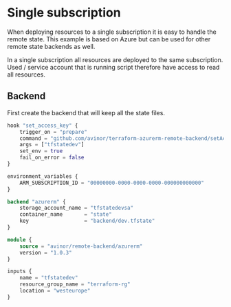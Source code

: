 # Single subscription

When deploying resources to a single subscription it is easy to handle the remote state. This example is based on Azure but can be used for other remote state backends as well.

In a single subscription all resources are deployed to the same subscription. Used / service account that is running script therefore have access to read all resources.

## Backend

First create the backend that will keep all the state files.

```terraform
hook "set_access_key" {
    trigger_on = "prepare"
    command = "github.com/avinor/terraform-azurerm-remote-backend/setAccessKeys.sh"
    args = ["tfstatedev"]
    set_env = true
    fail_on_error = false
}

environment_variables {
    ARM_SUBSCRIPTION_ID = "00000000-0000-0000-0000-000000000000"
}

backend "azurerm" {
    storage_account_name = "tfstatedevsa"
    container_name       = "state"
    key                  = "backend/dev.tfstate"
}

module {
    source = "avinor/remote-backend/azurerm"
    version = "1.0.3"
}

inputs {
    name = "tfstatedev"
    resource_group_name = "terraform-rg"
    location = "westeurope"
}
```
